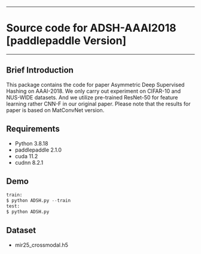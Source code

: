 
---
#  Source code for ADSH-AAAI2018 [paddlepaddle Version]
---
## Brief Introduction
This package contains the code for paper Asymmetric Deep Supervised Hashing on AAAI-2018. We only carry out experiment on CIFAR-10 and NUS-WIDE datasets. And we utilize pre-trained ResNet-50 for feature learning rather CNN-F in our original paper. Please note that the results for paper is based on MatConvNet version.

## Requirements

- Python 3.8.18
- paddlepaddle 2.1.0
- cuda 11.2
- cudnn 8.2.1

## Demo
```python
train:
$ python ADSH.py --train
test:
$ python ADSH.py
```

## Dataset
- mir25_crossmodal.h5
